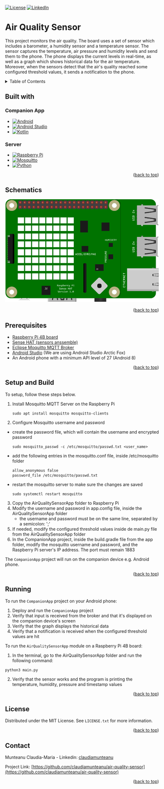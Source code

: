 <a name="readme-top"></a>

<!--[![Contributors][contributors-shield]][contributors-url]
[![Forks][forks-shield]][forks-url]
[![Stargazers][stars-shield]][stars-url] 
[![Issues][issues-shield]][issues-url] -->
[![License][license-shield]][license-url]
[![LinkedIn][linkedin-shield]][linkedin-url]

# Air Quality Sensor
This project monitors the air quality. The board uses a set of sensor which includes a barometer, a humidity sensor and a temperature sensor. The sensor captures the temperature, air pressure and humidity levels and send them to the phone. The phone displays the current levels in real-time, as well as a graph which shows historical data for the air temperature. Moreover, when the sensors detect that the air's quality reached some configured threshold values, it sends a notification to the phone.

<!-- TABLE OF CONTENTS -->
<details>
  <summary>Table of Contents</summary>
  <ol>
    <li><a href="#built-with">Built With</a></li>
    <li><a href="#schematics">Schematics</a></li>
    <li><a href="#prerequisites">Prerequisites</a></li>
    <li><a href="#setup-and-build">Setup and Build</a></li>
    <li><a href="#running">Running</a></li>
    <!--
    <li><a href="#usage">Usage</a></li>
    <li><a href="#roadmap">Roadmap</a></li>
    <li><a href="#contributing">Contributing</a></li>
    -->
    <li><a href="#license">License</a></li>
    <li><a href="#contact">Contact</a></li>
    <!--<li><a href="#acknowledgments">Acknowledgments</a></li>-->
  </ol>
</details>

## Built with

### Companion App
* [![Android][Android.com]][Android-url]
* [![Android Studio][AndroidStudio.com]][AndroidStudio-url]
* [![Kotlin][Kotlin.org]][Kotlin-url]

### Server
* [![Raspberry Pi][RaspberryPi]][RaspberryPi-url]
* [![Mosquitto][Mosquitto.org]][Mosquitto-url]
* [![Python][Python.org]][Python-url]

<p align="right">(<a href="#readme-top">back to top</a>)</p>

## Schematics

![Schematics](schematics.png)

<p align="right">(<a href="#readme-top">back to top</a>)</p>

## Prerequisites
- [Raspberry Pi 4B board](https://www.raspberrypi.com/products/raspberry-pi-4-model-b/)
- [Sense HAT (sensors anssemble)](https://www.raspberrypi.com/products/sense-hat/)
- [Eclipse Moquitto MQTT Broker](https://mosquitto.org/download/)
- [Android Studio](https://developer.android.com/studio) (We are using Android Studio Arctic Fox)
- An Android phone with a minimum API level of 27 (Android 8)

<p align="right">(<a href="#readme-top">back to top</a>)</p>

## Setup and Build

To setup, follow these steps below.

1. Install Mosquitto MQTT Server on the Raspberry Pi
    ```
    sudo apt install mosquitto mosquitto-clients
    ```
2. Configure Mosquitto username and password
  - create the password file, which will contain the username and encrypted password
    ```
    sudo mosquitto_passwd -c /etc/mosquitto/passwd.txt <user_name>
    ```
  - add the following entries in the mosquitto.conf file, inside /etc/mosquitto folder
    ```
    allow_anonymous false
    password_file /etc/mosquitto/passwd.txt
    ```
  - restart the mosquitto server to make sure the changes are saved
    ```
    sudo systemctl restart mosquitto
    ```
3. Copy the AirQualitySensorApp folder to Raspberry Pi
4. Modify the username and password in app.config file, inside the AirQualitySensorApp folder
   - the username and password must be on the same line, separated by a semicolon: ';'
5. If needed, modify the configured threshold values inside de main.py file from the AirQualitySensorApp folder
6. In the CompanionApp project, inside the build.gradle file from the app folder, modify the mosquitto username and password, and the Raspberry Pi server's IP address. The port must remain 1883

The `CompanionApp` project will run on the companion device e.g. Android phone.

<p align="right">(<a href="#readme-top">back to top</a>)</p>

## Running

To run the `CompanionApp` project on your Android phone:
1. Deploy and run the `CompanionApp` project
2. Verify that input is received from the broker and that it's displayed on the companion device's screen
3. Verify that the graph displays the historical data
4. Verify that a notification is received when the configured threshold values are hit

To run the `AirQualitySensorApp` module on a Raspberry Pi 4B board:

1. In the terminal, go to the AirQualitySensorApp folder and run the following command:
  ```
  python3 main.py
  ```
2. Verify that the sensor works and the program is printing the temperature, humidity, pressure and timestamp values

<p align="right">(<a href="#readme-top">back to top</a>)</p>

<!-- LICENSE -->
## License

Distributed under the MIT License. See `LICENSE.txt` for more information.

<p align="right">(<a href="#readme-top">back to top</a>)</p>



<!-- CONTACT -->
## Contact

Munteanu Claudia-Maria - Linkedin: [claudiamunteanu][linkedin-url]

Project Link: [https://github.com/claudiamunteanu/air-quality-sensor](https://github.com/claudiamunteanu/air-quality-sensor)

<p align="right">(<a href="#readme-top">back to top</a>)</p>

<!-- MARKDOWN LINKS & IMAGES -->
<!-- https://www.markdownguide.org/basic-syntax/#reference-style-links -->
[license-shield]: https://img.shields.io/github/license/claudiamunteanu/air-quality-sensor.svg?style=for-the-badge
[license-url]: https://github.com/claudiamunteanu/air-quality-sensor/blob/master/LICENSE.txt
[linkedin-shield]: https://img.shields.io/badge/-LinkedIn-black.svg?style=for-the-badge&logo=linkedin&colorB=555
[linkedin-url]: https://linkedin.com/in/claudiamunteanu
[Android.com]: https://img.shields.io/badge/Android-3DDC84?style=for-the-badge&logo=android&logoColor=white
[Android-url]: https://www.android.com/
[AndroidStudio.com]: https://img.shields.io/badge/Android%20Studio-3DDC84.svg?style=for-the-badge&logo=android-studio&logoColor=white
[AndroidStudio-url]: https://developer.android.com/studio
[Kotlin.org]: https://img.shields.io/badge/kotlin-%237F52FF.svg?style=for-the-badge&logo=kotlin&logoColor=white
[Kotlin-url]: https://kotlinlang.org/
[Python.org]: https://img.shields.io/badge/python-3670A0?style=for-the-badge&logo=python&logoColor=ffdd54
[Python-url]: https://www.python.org/
[Mosquitto.org]: https://img.shields.io/badge/mosquitto-%233C5280.svg?style=for-the-badge&logo=eclipsemosquitto&logoColor=white
[Mosquitto-url]: https://mosquitto.org/
[RaspberryPi]: https://img.shields.io/badge/-RaspberryPi-C51A4A?style=for-the-badge&logo=Raspberry-Pi
[RaspberryPi-url]: https://www.raspberrypi.com/

